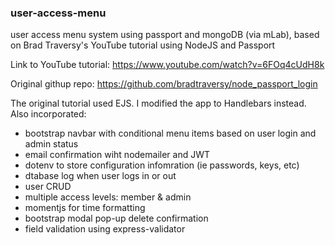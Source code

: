 ### user-access-menu
user access menu system using passport and mongoDB (via mLab), based on Brad Traversy's YouTube tutorial using NodeJS and Passport

Link to YouTube tutorial: https://www.youtube.com/watch?v=6FOq4cUdH8k

Original githup repo: https://github.com/bradtraversy/node_passport_login

The original tutorial used EJS. I modified the app to Handlebars instead. Also incorporated:
+ bootstrap navbar with conditional menu items based on user login and admin status
+ email confirmation wiht nodemailer and  JWT
+ dotenv to store configuration infomration (ie passwords, keys, etc)
+ dtabase log when user logs in or out
+ user CRUD
+ multiple access levels: member & admin
+ momentjs for time formatting
+ bootstrap modal pop-up delete confirmation
+ field validation using express-validator
